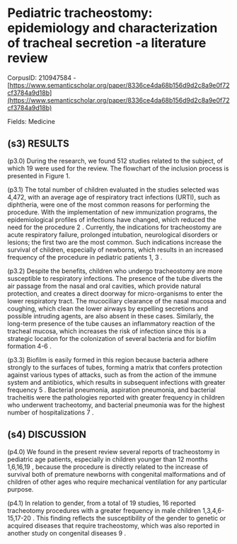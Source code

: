 # Pediatric tracheostomy: epidemiology and characterization of tracheal secretion -a literature review

CorpusID: 210947584 - [https://www.semanticscholar.org/paper/8336ce4da68b156d9d2c8a9e0f72cf3784a9d18b](https://www.semanticscholar.org/paper/8336ce4da68b156d9d2c8a9e0f72cf3784a9d18b)

Fields: Medicine

## (s3) RESULTS
(p3.0) During the research, we found 512 studies related to the subject, of which 19 were used for the review. The flowchart of the inclusion process is presented in Figure 1.

(p3.1) The total number of children evaluated in the studies selected was 4,472, with an average age of respiratory tract infections (URTI), such as diphtheria, were one of the most common reasons for performing the procedure. With the implementation of new immunization programs, the epidemiological profiles of infections have changed, which reduced the need for the procedure 2 . Currently, the indications for tracheostomy are acute respiratory failure, prolonged intubation, neurological disorders or lesions; the first two are the most common. Such indications increase the survival of children, especially of newborns, which results in an increased frequency of the procedure in pediatric patients 1, 3 .

(p3.2) Despite the benefits, children who undergo tracheostomy are more susceptible to respiratory infections. The presence of the tube diverts the air passage from the nasal and oral cavities, which provide natural protection, and creates a direct doorway for micro-organisms to enter the lower respiratory tract. The mucociliary clearance of the nasal mucosa and coughing, which clean the lower airways by expelling secretions and possible intruding agents, are also absent in these cases. Similarly, the long-term presence of the tube causes an inflammatory reaction of the tracheal mucosa, which increases the risk of infection since this is a strategic location for the colonization of several bacteria and for biofilm formation 4-6 .

(p3.3) Biofilm is easily formed in this region because bacteria adhere strongly to the surfaces of tubes, forming a matrix that confers protection against various types of attacks, such as from the action of the immune system and antibiotics, which results in subsequent infections with greater frequency 5 . Bacterial pneumonia, aspiration pneumonia, and bacterial tracheitis were the pathologies reported with greater frequency in children who underwent tracheotomy, and bacterial pneumonia was for the highest number of hospitalizations 7 .
## (s4) DISCUSSION
(p4.0) We found in the present review several reports of tracheostomy in pediatric age patients, especially in children younger than 12 months 1,6,16,19 , because the procedure is directly related to the increase of survival both of premature newborns with congenital malformations and of children of other ages who require mechanical ventilation for any particular purpose.

(p4.1) In relation to gender, from a total of 19 studies, 16 reported tracheotomy procedures with a greater frequency in male children 1,3,4,6-15,17-20 . This finding reflects the susceptibility of the gender to genetic or acquired diseases that require tracheostomy, which was also reported in another study on congenital diseases 9 .
